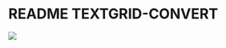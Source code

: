 # README TEXTGRID-CONVERT

![](https://github.com/patrickschu/textgrid-convert/workflows/.github/workflows/Python%20package/badge.svg)
